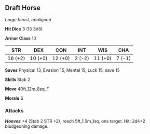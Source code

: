 ## Draft Horse

*Large beast, unaligned*

**Hit Dice** 3 (13 3d8)

**Armor Class** 10

| STR     | DEX     | CON     | INT     | WIS     | CHA     |
|---------|---------|---------|---------|---------|---------|
| 18 (+2) | 10 (+0) | 12 (+0) |  2 (-2) | 11 (+0) |  7 (-1) |

**Saves** Physical 13, Evasion 15, Mental 15, Luck 15, save 15

**Skills** Stab 2

**Move** 40ft\_12m\_8sq\_F

**Morale** 6

### Attacks

***Hooves*** +4 (Stab 2 STR +2), reach 5ft\_1.5m\_1sq, one target. Hit: 2d4+2 bludgeoning damage.

